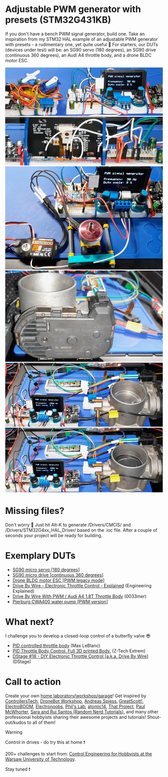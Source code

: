 # Adjustable PWM generator with presets (STM32G431KB)
If you don't have a bench PWM signal generator, build one. Take an inspiration from my STM32 HAL example of an adjustable PWM generator with presets - a rudimentary one, yet quite useful :slightly_smiling_face: For starters, our DUTs (devices under test) will be: an SG90 servo (180 degrees), an SG90 drive (continuous 360 degrees), an Audi A4 throttle body, and a drone BLDC motor ESC. 

![PWM signal generator and SG90 servos](/Assets/Images/pwm_signal_generator_sg90.jpg)
![PWM signal generator (back view)](/Assets/Images/pwm_signal_generator_back.jpg)
![PWM signal generator and drone BLDC motor ESC](/Assets/Images/pwm_signal_generator_drone_esc.jpg)
![Audi A4 (B6) throttle body](/Assets/Images/audi_a4_b6_throttle_body.jpg)
![Audi A4 (B6) throttle body closed](/Assets/Images/audi_a4_b6_throttle_body_closed.jpg)
![Audi A4 (B6) throttle body open](/Assets/Images/audi_a4_b6_throttle_body_open.jpg)

# Missing files?
Don't worry :slightly_smiling_face: Just hit Alt-K to generate /Drivers/CMCIS/ and /Drivers/STM32G4xx_HAL_Driver/ based on the .ioc file. After a couple of seconds your project will be ready for building.

# Exemplary DUTs
* [SG90 micro servo [180 degrees]](https://botland.store/micro-servos/13128-servo-sg-90-micro-180-5904422350338.html)
* [SG90 micro drive [continuous 360 degrees]](https://kamami.pl/en/micro-servos/560758-servo-tower-pro-sg90-360-degrees-5906623467167.html)
* [Drone BLDC motor ESC [PWM legacy mode]](https://github.com/bitdump/BLHeli/blob/master/BLHeli_32%20ARM/BLHeli_32%20manual%20ARM%20Rev32.x.pdf)
* [Drive By Wire - Electronic Throttle Control - Explained](https://www.youtube.com/watch?v=Pgln9L5Y7sQ) (Engineering Explained)
* [Drive By Wire With PWM / Audi A4 1.8T Throttle Body](https://www.youtube.com/watch?v=h1aA5gfeU34) (0033mer)
* [Pierburg CWA400 water pump [PWM version]](https://tecomotive.com/download/datasheets/CWA400_PWM_EN.pdf)

# What next?
I challenge you to develop a closed-loop control of a butterfly valve :sunglasses:
* [PID controlled throttle body](https://www.youtube.com/watch?v=MumY5Gwr40U) (Max LeBlanc)
* [PID Throttle Body Control. Full 3D printed Body.](https://www.youtube.com/watch?v=4qR2Q0_GDwQ) (Z-Tech Extrem)
* [DStage #18 - DIY Electronic Throttle Control [a.k.a. Drive By Wire]](https://www.youtube.com/watch?v=MTnsbOgZkUA) (DStage)

# Call to action
Create your own [home laboratory/workshop/garage](http://ufnalski.edu.pl/control_engineering_for_hobbyists/2025_high_school/Control_Engineering_for_Hobbyists_2025_02.pdf)! Get inspired by [ControllersTech](https://www.youtube.com/@ControllersTech), [DroneBot Workshop](https://www.youtube.com/@Dronebotworkshop), [Andreas Spiess](https://www.youtube.com/@AndreasSpiess), [GreatScott!](https://www.youtube.com/@greatscottlab), [ElectroBOOM](https://www.youtube.com/@ElectroBOOM), [Electronoobs](https://www.youtube.com/electronoobs), [Phil's Lab](https://www.phils-lab.net/), [atomic14](https://www.youtube.com/@atomic14), [That Project](https://www.youtube.com/@ThatProject), [Paul McWhorter](https://www.youtube.com/@paulmcwhorter), [Sara and Rui Santos (Random Nerd Tutorials)](https://randomnerdtutorials.com/), and many other professional hobbyists sharing their awesome projects and tutorials! Shout-out/kudos to all of them!

> [!WARNING]
> Control in drives - do try this at home :exclamation:

200+ challenges to start from: [Control Engineering for Hobbyists at the Warsaw University of Technology](http://ufnalski.edu.pl/control_engineering_for_hobbyists/Control_Engineering_for_Hobbyists_list_of_challenges.pdf).

Stay tuned :exclamation:
